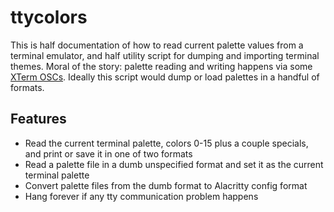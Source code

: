 # ttycolors

This is half documentation of how to read current palette values from a terminal emulator, and half utility script for dumping and importing terminal themes.
Moral of the story: palette reading and writing happens via some [XTerm OSCs](https://invisible-island.net/xterm/ctlseqs/ctlseqs.html#h3-Operating-System-Commands).
Ideally this script would dump or load palettes in a handful of formats.

## Features

* Read the current terminal palette, colors 0-15 plus a couple specials, and print or save it in one of two formats
* Read a palette file in a dumb unspecified format and set it as the current terminal palette
* Convert palette files from the dumb format to Alacritty config format
* Hang forever if any tty communication problem happens
